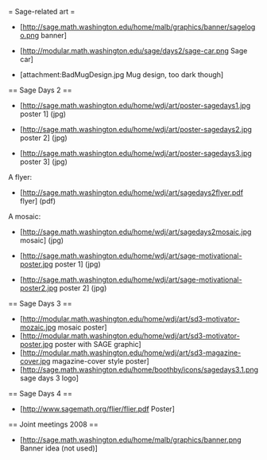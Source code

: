 = Sage-related art =

 * [http://sage.math.washington.edu/home/malb/graphics/banner/sagelogo.png banner]

 * [http://modular.math.washington.edu/sage/days2/sage-car.png Sage car]

 * [attachment:BadMugDesign.jpg Mug design, too dark though]


== Sage Days 2 ==

 * [http://sage.math.washington.edu/home/wdj/art/poster-sagedays1.jpg poster 1] (jpg)

 * [http://sage.math.washington.edu/home/wdj/art/poster-sagedays2.jpg poster 2] (jpg)

 * [http://sage.math.washington.edu/home/wdj/art/poster-sagedays3.jpg poster 3] (jpg)

A flyer:

 * [http://sage.math.washington.edu/home/wdj/art/sagedays2flyer.pdf flyer]  (pdf)

A mosaic:

 * [http://sage.math.washington.edu/home/wdj/art/sagedays2mosaic.jpg mosaic] (jpg)

 * [http://sage.math.washington.edu/home/wdj/art/sage-motivational-poster.jpg poster 1] (jpg)

 * [http://sage.math.washington.edu/home/wdj/art/sage-motivational-poster2.jpg poster 2] (jpg)

== Sage Days 3 ==
 * [http://modular.math.washington.edu/home/wdj/art/sd3-motivator-mozaic.jpg mosaic poster]
 * [http://modular.math.washington.edu/home/wdj/art/sd3-motivator-poster.jpg poster with SAGE graphic]
 * [http://modular.math.washington.edu/home/wdj/art/sd3-magazine-cover.jpg magazine-cover style poster]
 * [http://sage.math.washington.edu/home/boothby/icons/sagedays3.1.png sage days 3 logo]

== Sage Days 4 ==
 * [http://www.sagemath.org/flier/flier.pdf Poster]

== Joint meetings 2008 ==
 * [http://sage.math.washington.edu/home/malb/graphics/banner.png Banner idea (not used)]
